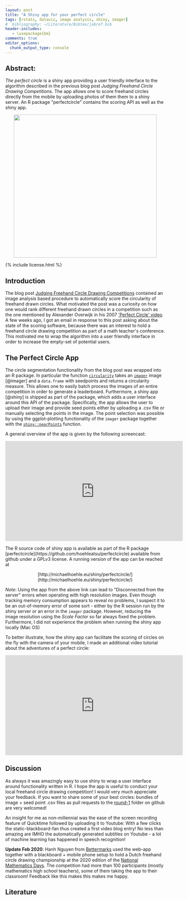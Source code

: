 ```yaml
---
layout: post
title: "A Shiny app for your perfect circle"
tags: [rstats, dataviz, image analysis, shiny, imager]
#  bibliography: ~/Literature/Bibtex/jabref.bib
header-includes:
   - \usepackage{bm}
comments: true
editor_options:
  chunk_output_type: console
---
```




## Abstract:

*The perfect circle* is a shiny app providing a user friendly
interface to the algorithm described in the previous blog post
*Judging Freehand Circle Drawing Competitions*. The app allows one to
score freehand circles directly from the mobile by uploading photos of
them them to a shiny server. An R package "perfectcircle" contains the
scoring API as well as the shiny app.

<center>
<img src="{{ site.baseurl }}/figure/source/2019-02-15-shinycircle/screenshot2.png" width="450">
</center>


{% include license.html %}


## Introduction

The blog post
[Judging Freehand Circle Drawing Competitions](http://staff.math.su.se/hoehle/blog/2018/07/31/circle.html)
contained an image analysis based procedure to automatically score the
circularity of freehand drawn circles. What motivated the post was a
curiosity on how one would rank different freehand drawn circles in a
competition such as the one mentioned by Alexander Overwijk in his
2007
['Perfect Circle' video](https://www.youtube.com/embed/eAhfZUZiwSE). A
few weeks ago, I got an email in response to this post asking about the
state of the scoring software, because there was an interest to hold a
freehand circle drawing competition as part of a math teacher's
conference. This motivated me to wrap the algorithm into a user
friendly interface in order to increase the empty-set of potential
users.

## The Perfect Circle App

The circle segmentation functionality from the blog post was wrapped
into an R package. In particular the function
[`circularity`](https://github.com/hoehleatsu/perfectcircle/blob/fb92ef694b38eb8f409b018c80c827dfb23d0c09/R/perfectcircle.R#L129)
takes an
[`imager`](https://cran.r-project.org/web/packages/imager/index.html)
image [@imager] and a `data.frame` with seedpoints and returns a
circularity measure. This allows one to easily batch process the
images of an entire competition in order to generate a
leaderboard. Furthermore, a shiny app [@shiny] is shipped as part of
the package, which adds a user interface around this API of the
package. Specifically, the app allows the user to upload their image
and provide seed points either by uploading a .csv file or manually
selecting the points in the image. The point selection was possible by
using the ggplot-plotting functionality of the `imager` package
together with the
[`shiny::nearPoints`](https://shiny.rstudio.com/reference/shiny/1.2.0/nearPoints.html)
function.

A general overview of the app is given by the following screencast:

<center>
<iframe width="560" height="315" src="https://www.youtube.com/embed/g8zV5jfvvlo" frameborder="0" allow="accelerometer; autoplay; encrypted-media; gyroscope; picture-in-picture" allowfullscreen></iframe>
</center>
<p>
The R source code of shiny app is available as part of the R package
[perfectcircle](https://github.com/hoehleatsu/perfectcircle) available
from github under a GPLv3 license. A running version of the app can be reached at

<center>
[http://michaelhoehle.eu/shiny/perfectcircle/](http://michaelhoehle.eu/shiny/perfectcircle/)
</center>
<p>

*Note*: Using the app from the above link can lead to "Disconnected
from the server" errors when operating with high resolution
images. Even though tracking memory consumption appears to reveal no
problems, I suspect it to be an out-of-memory error of some sort -
either by the R session run by the shiny server or an error in the
`imager` package. However, reducing the image resolution using the
*Scale Factor* so far always fixed the problem. Furthermore, I did not
experience the problem when running the shiny app locally (Mac OS)

To better illustrate, how the shiny app can facilitate the scoring of
circles on the fly with the camera of your mobile, I made an
additional video tutorial about the adventures of a perfect circle:

<center>
<iframe width="560" height="315" src="https://www.youtube.com/embed/QZOCKn9XNN4" frameborder="0" allow="accelerometer; autoplay; encrypted-media; gyroscope; picture-in-picture" allowfullscreen></iframe>
</center>
<p>

## Discussion

As always it was amazingly easy to use shiny to wrap a user interface
around functionality written in R. I hope the app is useful to
conduct your local freehand circle drawing competition! I would very
much appreciate your feedback. If you want to share
some of your best circles:  bundles of image + seed point .csv files
as pull requests to the
[round-1](https://github.com/hoehleatsu/worldfreehandcirclechampionship/tree/master/round-1) folder
on github are very welcomed!

An insight for me as non-millennial was the ease of the screen
recording feature of Quicktime followed by uploading it to Youtube:
With a few clicks the static-blackboard-fan thus created a first video
blog entry! No less than amazing are IMHO the automatically generated
subtitles on Youtube - a lot of machine learning has happened in
speech recognition!

**Update Feb 2020**: Hanh Nguyen from [Bettermarks](https://nl.bettermarks.com/) used the web-app together with a blackboard + mobile phone setup to hold a Dutch freehand circle drawing championship at the 2020 edition of the
[National Mathematics Days](https://www.uu.nl/onderwijs/nationale-wiskunde-dagen/2020-editie). The competition had more than 100 participants (mostly mathematics high school teachers), some of them taking the app to their classroom! Feedback like this makes this makes me happy.

## Literature
